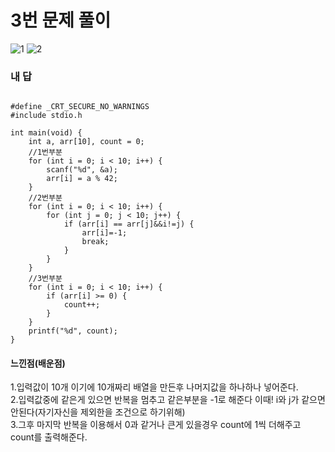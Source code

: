 # 3번 문제 풀이
![1](https://user-images.githubusercontent.com/81015704/118661467-1a0b0880-b82a-11eb-918d-8bb4a85b729f.jpg)
![2](https://user-images.githubusercontent.com/81015704/118661475-1b3c3580-b82a-11eb-803e-ec990260e7ac.jpg)

### 내 답
<pre><code>
#define _CRT_SECURE_NO_WARNINGS
#include stdio.h

int main(void) {
	int a, arr[10], count = 0;
	//1번부분
	for (int i = 0; i < 10; i++) {
		scanf("%d", &a);
		arr[i] = a % 42;
	}
	//2번부분
	for (int i = 0; i < 10; i++) {
		for (int j = 0; j < 10; j++) {
			if (arr[i] == arr[j]&&i!=j) {
				arr[i]=-1;
				break;
			}
		}
	}
	//3번부분
	for (int i = 0; i < 10; i++) {
		if (arr[i] >= 0) {
			count++;
		}
	}
	printf("%d", count);
}
</code></pre>


#### 느낀점(배운점)
1.입력값이 10개 이기에 10개짜리 배열을 만든후 나머지값을 하나하나 넣어준다.<br>
2.입력값중에 같은게 있으면 반복을 멈추고 같은부분을 -1로 해준다 이때! i와 j가 같으면 안된다(자기자신을 제외한을 조건으로 하기위해)<br>
3.그후 마지막 반복을 이용해서 0과 같거나 큰게 있을경우 count에 1씩 더해주고 count를 출력해준다.<br>
